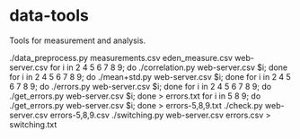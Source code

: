 # data-tools
Tools for measurement and analysis.

./data_preprocess.py measurements.csv eden_measure.csv web-server.csv
for i in 2 4 5 6 7 8 9; do ./correlation.py web-server.csv $i; done
for i in 2 4 5 6 7 8 9; do ./mean+std.py web-server.csv $i; done
for i in 2 4 5 6 7 8 9; do ./errors.py web-server.csv $i; done
for i in 2 4 5 6 7 8 9; do ./get_errors.py web-server.csv $i; done > errors.txt
for i in 5 8 9; do ./get_errors.py web-server.csv $i; done > errors-5,8,9.txt
./check.py web-server.csv errors-5,8,9.csv
./switching.py web-server.csv errors.csv > switching.txt
